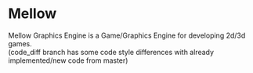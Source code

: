 # Mellow
Mellow Graphics Engine is a Game/Graphics Engine for developing 2d/3d games. <br>
(code_diff branch has some code style differences with already implemented/new code from master)
